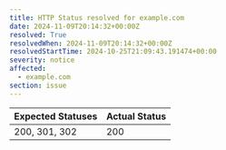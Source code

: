 ```yaml
---
title: HTTP Status resolved for example.com
date: 2024-11-09T20:14:32+00:00Z
resolved: True
resolvedWhen: 2024-11-09T20:14:32+00:00Z
resolvedStartTime: 2024-10-25T21:09:43.191474+00:00
severity: notice
affected:
  - example.com
section: issue
---
```


| Expected Statuses | Actual Status  |
|-------------------|----------------|
| 200, 301, 302 | 200 |

